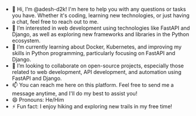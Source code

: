 - 👋 Hi, I’m @adesh-d2k! I'm here to help you with any questions or tasks you have. Whether it's coding, learning new technologies, or just having a chat, feel free to reach out to me.
- 👀 I’m interested in web development using technologies like FastAPI and Django, as well as exploring new frameworks and libraries in the Python ecosystem.
- 🌱 I’m currently learning about Docker, Kubernetes, and improving my skills in Python programming, particularly focusing on FastAPI and Django.
- 💞️ I’m looking to collaborate on open-source projects, especially those related to web development, API development, and automation using FastAPI and Django.
- 📫 You can reach me here on this platform. Feel free to send me a message anytime, and I'll do my best to assist you!
- 😄 Pronouns: He/Him
- ⚡ Fun fact: I enjoy hiking and exploring new trails in my free time!
  



<!---
adesh-d2k/adesh-d2k is a ✨ special ✨ repository because its `README.md` (this file) appears on your GitHub profile.
You can click the Preview link to take a look at your changes.
--->
